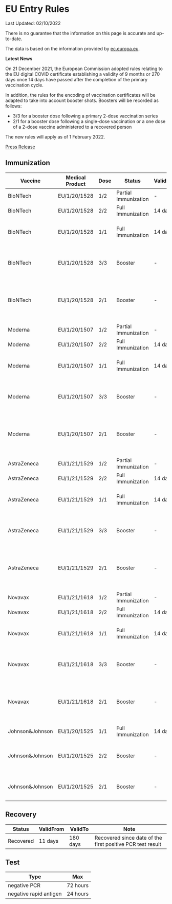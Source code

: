 # EU Entry Rules

Last Updated: 02/10/2022

There is no guarantee that the information on this page is accurate and up-to-date.

The data is based on the information provided by [ec.europa.eu](https://ec.europa.eu/info/live-work-travel-eu/coronavirus-response/safe-covid-19-vaccines-europeans/eu-digital-covid-certificate_en).

**Latest News**

On 21 December 2021, the European Commission adopted rules relating to the EU digital COVID certificate establishing a validity of 9 months or 270 days once 14 days have passed after the completion of the primary vaccination cycle.

In addition, the rules for the encoding of vaccination certificates will be adapted to take into account booster shots. Boosters will be recorded as follows:

- 3/3 for a booster dose following a primary 2-dose vaccination series
- 2/1 for a booster dose following a single-dose vaccination or a one dose of a 2-dose vaccine administered to a recovered person

The new rules will apply as of 1 February 2022.

[Press Release](https://ec.europa.eu/commission/presscorner/detail/en/ip_21_6837)

## Immunization

| Vaccine         | Medical Product | Dose | Status               | ValidFrom | ValidTo  | Note                                                     |
| --------------- | --------------- | ---- | -------------------- | --------- | -------- | -------------------------------------------------------- |
| BioNTech        | EU/1/20/1528    | 1/2  | Partial Immunization | -         | -        |                                                          |
| BioNTech        | EU/1/20/1528    | 2/2  | Full Immunization    | 14 days   | 270 days |                                                          |
| BioNTech        | EU/1/20/1528    | 1/1  | Full Immunization    | 14 days   | 270 days | Full Immunization after recovery                         |
| BioNTech        | EU/1/20/1528    | 3/3  | Booster              | -         | -        | Booster after full immunization ((dn == sd) && sd > 2)   |
| BioNTech        | EU/1/20/1528    | 2/1  | Booster              | -         | -        | Booster after full immunization after recovery (dn > sd) |
|                 |                 |      |                      |           |          |                                                          |
| Moderna         | EU/1/20/1507    | 1/2  | Partial Immunization | -         | -        |                                                          |
| Moderna         | EU/1/20/1507    | 2/2  | Full Immunization    | 14 days   | 270 days |                                                          |
| Moderna         | EU/1/20/1507    | 1/1  | Full Immunization    | 14 days   | 270 days | Full Immunization after recovery                         |
| Moderna         | EU/1/20/1507    | 3/3  | Booster              | -         | -        | Booster after full immunization ((dn == sd) && sd > 2)   |
| Moderna         | EU/1/20/1507    | 2/1  | Booster              | -         | -        | Booster after full immunization after recovery (dn > sd) |
|                 |                 |      |                      |           |          |                                                          |
| AstraZeneca     | EU/1/21/1529    | 1/2  | Partial Immunization | -         | -        |                                                          |
| AstraZeneca     | EU/1/21/1529    | 2/2  | Full Immunization    | 14 days   | 270 days |                                                          |
| AstraZeneca     | EU/1/21/1529    | 1/1  | Full Immunization    | 14 days   | 270 days | Full Immunization after recovery                         |
| AstraZeneca     | EU/1/21/1529    | 3/3  | Booster              | -         | -        | Booster after full immunization ((dn == sd) && sd > 2)   |
| AstraZeneca     | EU/1/21/1529    | 2/1  | Booster              | -         | -        | Booster after full immunization after recovery (dn > sd) |
|                 |                 |      |                      |           |          |                                                          |
| Novavax         | EU/1/21/1618    | 1/2  | Partial Immunization | -         | -        |                                                          |
| Novavax         | EU/1/21/1618    | 2/2  | Full Immunization    | 14 days   | 270 days |                                                          |
| Novavax         | EU/1/21/1618    | 1/1  | Full Immunization    | 14 days   | 270 days | Full Immunization after recovery                         |
| Novavax         | EU/1/21/1618    | 3/3  | Booster              | -         | -        | Booster after full immunization ((dn == sd) && sd > 2)   |
| Novavax         | EU/1/21/1618    | 2/1  | Booster              | -         | -        | Booster after full immunization after recovery (dn > sd) |
|                 |                 |      |                      |           |          |                                                          |
| Johnson&Johnson | EU/1/20/1525    | 1/1  | Full Immunization    | 14 days   | 270 days |                                                          |
| Johnson&Johnson | EU/1/20/1525    | 2/2  | Booster              | -         | -        | Booster after full immunization ((dn == sd) && sd > 1)   |
| Johnson&Johnson | EU/1/20/1525    | 2/1  | Booster              | -         | -        | Booster after full immunization (dn > sd)                |

## Recovery

| Status    | ValidFrom | ValidTo  | Note                                                       |
| --------- | --------- | -------- | ---------------------------------------------------------- |
| Recovered | 11 days   | 180 days | Recovered since date of the first positive PCR test result |

## Test

| Type                   | Max      |
| ---------------------- | -------- |
| negative PCR           | 72 hours |
| negative rapid antigen | 24 hours |

